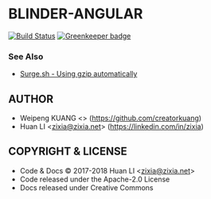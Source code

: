 # BLINDER-ANGULAR

[![Build Status](https://travis-ci.com/zixia/blinder-angular.svg?branch=master)](https://travis-ci.com/zixia/blinder-angular) [![Greenkeeper badge](https://badges.greenkeeper.io/zixia/blinder-angular.svg)](https://greenkeeper.io/)


### See Also

- [Surge.sh - Using gzip automatically](https://surge.sh/help/using-gzip-automatically)

## AUTHOR

- Weipeng KUANG \<\> (https://github.com/creatorkuang)
- Huan LI \<zixia@zixia.net\> (https://linkedin.com/in/zixia)

## COPYRIGHT & LICENSE

* Code & Docs © 2017-2018 Huan LI \<zixia@zixia.net\>
* Code released under the Apache-2.0 License
* Docs released under Creative Commons
